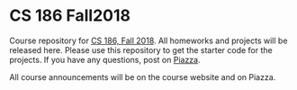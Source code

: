 # CS 186 Fall2018
  
Course repository for [CS 186, Fall 2018](http://www.cs186berkeley.net/). All homeworks and
projects will be released here. Please use this repository to get the starter code for the
projects. If you have any questions, post on [Piazza](https://piazza.com/class/jjnjp9mea54uy).

All course announcements will be on the course website and on Piazza.
